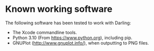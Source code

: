 # Known working software
The following software has been tested to work with Darling:

- The Xcode commandline tools.
- Python 3.10 (From https://www.python.org), including pip.
- GNUPlot (http://www.gnuplot.info/), when outputting to PNG files.

